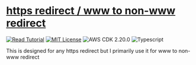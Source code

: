 # [https redirect / www to non-www redirect](https://apoorv.blog/redirect-www-to-non-www/)

[![Read Tutorial](https://badgen.now.sh/badge/Read/Tutorial/purple)](https://apoorv.blog/redirect-www-to-non-www/)
[![MIT License](https://badgen.now.sh/badge/License/MIT/blue)](https://github.com/apoorvmote/cdk-examples/blob/master/License.md)
![AWS CDK 2.20.0](https://badgen.net/badge/aws-cdk/2.20.0/yellow)
![Typescript](https://badgen.net/badge/icon/typescript?icon=typescript&label)

This is designed for any https redirect but I primarily use it for www to non-www redirect